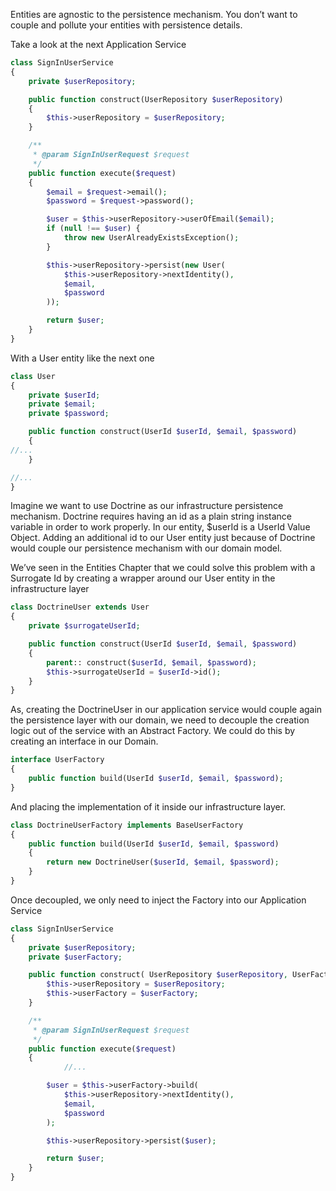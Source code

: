 Entities are agnostic to the persistence mechanism. You don’t want to couple and pollute your entities with persistence details.

Take a look at the next Application Service



```php
class SignInUserService
{
    private $userRepository;

    public function construct(UserRepository $userRepository)
    {
        $this->userRepository = $userRepository;
    }

    /**
     * @param SignInUserRequest $request
     */
    public function execute($request)
    {
        $email = $request->email();
        $password = $request->password();

        $user = $this->userRepository->userOfEmail($email);
        if (null !== $user) {
            throw new UserAlreadyExistsException();
        }

        $this->userRepository->persist(new User(
            $this->userRepository->nextIdentity(),
            $email,
            $password
        ));

        return $user;
    }
}

```

With a User entity like the next one



```php
class User
{
    private $userId; 
    private $email; 
    private $password;

    public function construct(UserId $userId, $email, $password)
    {
//...
    }

//...
}

```

Imagine we want to use Doctrine as our infrastructure persistence mechanism. Doctrine requires having an id as a plain string instance variable in order to work properly. In our entity, $userId is a UserId Value Object. Adding an additional id to our User entity just because of Doctrine would couple our persistence mechanism with our domain model.

We’ve seen in the Entities Chapter that we could solve this problem with a Surrogate Id by creating a wrapper around our User entity in the infrastructure layer

```php
class DoctrineUser extends User
{
    private $surrogateUserId;

    public function construct(UserId $userId, $email, $password)
    {
        parent:: construct($userId, $email, $password);
        $this->surrogateUserId = $userId->id();
    }
}

```

As, creating the DoctrineUser in our application service would couple again the persistence layer with our domain, we need to decouple the creation logic out of the service with an Abstract Factory. We could do this by creating an interface in our Domain.



```php
interface UserFactory
{
    public function build(UserId $userId, $email, $password);
}
```



And placing the implementation of it inside our infrastructure layer.



```php
class DoctrineUserFactory implements BaseUserFactory
{
    public function build(UserId $userId, $email, $password)
    {
        return new DoctrineUser($userId, $email, $password);
    }
}

```

Once decoupled, we only need to inject the Factory into our Application Service



```php
class SignInUserService
{
    private $userRepository;
    private $userFactory;

    public function construct( UserRepository $userRepository, UserFactory $userFactory) {
        $this->userRepository = $userRepository;
        $this->userFactory = $userFactory;
    }

    /**
     * @param SignInUserRequest $request
     */
    public function execute($request)
    {
            //...

        $user = $this->userFactory->build(
            $this->userRepository->nextIdentity(),
            $email,
            $password
        );

        $this->userRepository->persist($user);

        return $user;
    }
}

```



